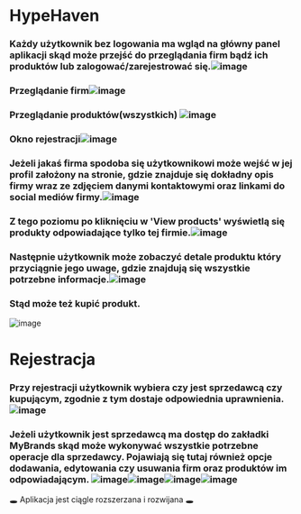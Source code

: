 # HypeHaven
### Każdy użytkownik bez logowania ma wgląd na główny panel aplikacji skąd może przejść do przeglądania firm bądź ich produktów lub zalogować/zarejestrować się.![image](https://user-images.githubusercontent.com/93675889/218998597-ee885396-6855-40bb-bff5-cc8742477e90.png)
### Przeglądanie firm![image](https://user-images.githubusercontent.com/93675889/218998855-0fd5f5ac-bc4d-49f4-8f3e-531f4deaa86d.png)
### Przeglądanie produktów(wszystkich) ![image](https://user-images.githubusercontent.com/93675889/218999066-949a3b9b-07a1-4b6c-a100-2297ead61577.png)
### Okno rejestracji![image](https://user-images.githubusercontent.com/93675889/218999203-322e3983-7272-47e1-aad5-cb3a082583c5.png)
### Jeżeli jakaś firma spodoba się użytkownikowi może wejść w jej profil założony na stronie, gdzie znajduje się dokładny opis firmy wraz ze zdjęciem danymi kontaktowymi oraz linkami do social mediów firmy.![image](https://user-images.githubusercontent.com/93675889/218999579-a89cc9da-a8a1-4b1a-a13e-41e29f5316af.png)
### Z tego poziomu po kliknięciu w 'View products' wyświetlą się produkty odpowiadające tylko tej firmie.![image](https://user-images.githubusercontent.com/93675889/218999753-22d062a3-bf9d-4bda-8773-6dce2798a430.png)
### Następnie użytkownik może zobaczyć detale produktu który przyciągnie jego uwage, gdzie znajdują się wszystkie potrzebne informacje.![image](https://user-images.githubusercontent.com/93675889/219000243-00ef1ff2-e8aa-464f-8a77-75e9cd965781.png)
### Stąd może też kupić produkt.
![image](https://user-images.githubusercontent.com/93675889/219000363-e1a97cb3-a4d5-4ba9-80ef-16b5c16acb39.png)
# Rejestracja
### Przy rejestracji użytkownik wybiera czy jest sprzedawcą czy kupującym, zgodnie z tym dostaje odpowiednia uprawnienia.![image](https://user-images.githubusercontent.com/93675889/219000872-afd68c84-7192-4dad-a96b-355371e78a3e.png)
### Jeżeli użytkownik jest sprzedawcą ma dostęp do zakładki MyBrands skąd może wykonywać wszystkie potrzebne operacje dla sprzedawcy. Pojawiają się tutaj również opcje dodawania, edytowania czy usuwania firm oraz produktów im odpowiadającym. ![image](https://user-images.githubusercontent.com/93675889/219001138-2b533f21-3f70-488c-bff5-4b931ab18248.png)![image](https://user-images.githubusercontent.com/93675889/219001340-f6c33f98-bd7b-4a5b-a4b1-cb6b86bd4080.png)![image](https://user-images.githubusercontent.com/93675889/219001386-23d57fd0-023b-42a0-93a4-f2bc59620689.png)![image](https://user-images.githubusercontent.com/93675889/219001414-58768b84-57ef-4814-ac92-065e577e3272.png)
:hole: Aplikacja jest ciągle rozszerzana i rozwijana :hole:





